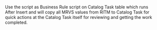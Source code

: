 Use the script as Business Rule script on Catalog Task table which runs After Insert and will copy all MRVS values from RITM to Catalog Task for quick actions at the Catalog Task itself for reviewing and getting the work completed.
